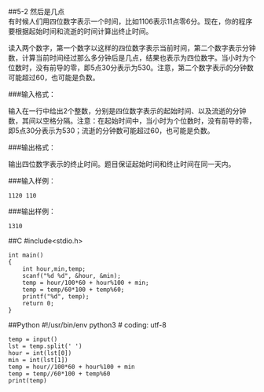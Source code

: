 ##5-2 然后是几点  
有时候人们用四位数字表示一个时间，比如1106表示11点零6分。现在，你的程序要根据起始时间和流逝的时间计算出终止时间。

读入两个数字，第一个数字以这样的四位数字表示当前时间，第二个数字表示分钟数，计算当前时间经过那么多分钟后是几点，结果也表示为四位数字。当小时为个位数时，没有前导的零，即5点30分表示为530。注意，第二个数字表示的分钟数可能超过60，也可能是负数。

###输入格式：

输入在一行中给出2个整数，分别是四位数字表示的起始时间、以及流逝的分钟数，其间以空格分隔。注意：在起始时间中，当小时为个位数时，没有前导的零，即5点30分表示为530；流逝的分钟数可能超过60，也可能是负数。

###输出格式：

输出四位数字表示的终止时间。题目保证起始时间和终止时间在同一天内。

###输入样例：

	1120 110
###输出样例：

	1310

##C
	#include<stdio.h>
	
	int main()
	{
		int hour,min,temp;
		scanf("%d %d", &hour, &min);
		temp = hour/100*60 + hour%100 + min;
		temp = temp/60*100 + temp%60;
		printf("%d", temp);
		return 0;
	}

##Python 
	#!/usr/bin/env python3
	# coding: utf-8
	
	temp = input()
	lst = temp.split(' ')
	hour = int(lst[0])
	min = int(lst[1])
	temp = hour//100*60 + hour%100 + min
	temp = temp//60*100 + temp%60
	print(temp)
